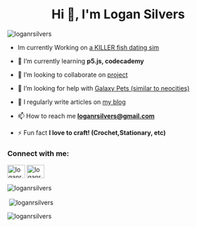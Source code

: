 <h1 align="center">Hi 👋, I'm Logan Silvers</h1>

<p align="left"> <img src="https://komarev.com/ghpvc/?username=loganrsilvers&label=Profile%20views&color=0e75b6&style=flat" alt="loganrsilvers" /> </p>

- Im currently Working on [a KILLER fish dating sim](https://loganrsilvers.itch.io/fish-marry-kill)

- 🌱 I’m currently learning **p5.js, codecademy**

- 👯 I’m looking to collaborate on [project](project)

- 🤝 I’m looking for help with [Galaxy Pets (similar to neocities)](https://galaxypets-d0cb3cf799c8.herokuapp.com/)

- 📝 I regularly write articles on [my blog](https://loganrsilvers.github.io/blog/blog.html)

- 📫 How to reach me **loganrsilvers@gmail.com**

- ⚡ Fun fact **I love to craft! (Crochet,Stationary, etc)**

<h3 align="left">Connect with me:</h3>
<p align="left">
<a href="https://linkedin.com/in/loganrsilvers" target="blank"><img align="center" src="https://raw.githubusercontent.com/rahuldkjain/github-profile-readme-generator/master/src/images/icons/Social/linked-in-alt.svg" alt="loganrsilvers" height="30" width="40" /></a>
<a href="https://instagram.com/loganrsilvers" target="blank"><img align="center" src="https://raw.githubusercontent.com/rahuldkjain/github-profile-readme-generator/master/src/images/icons/Social/instagram.svg" alt="loganrsilvers" height="30" width="40" /></a>
</p>

<p><img align="center" src="https://github-readme-stats.vercel.app/api/top-langs?username=loganrsilvers&show_icons=true&locale=en&layout=compact" alt="loganrsilvers" /></p>

<p>&nbsp;<img align="center" src="https://github-readme-stats.vercel.app/api?username=loganrsilvers&show_icons=true&locale=en" alt="loganrsilvers" /></p>

<p><img align="center" src="https://github-readme-streak-stats.herokuapp.com/?user=loganrsilvers&" alt="loganrsilvers" /></p>
